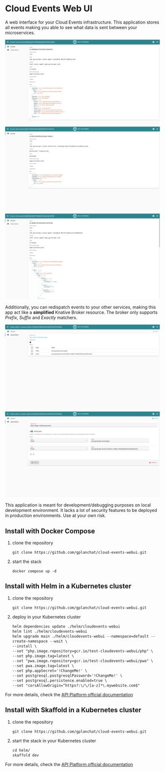 Cloud Events Web UI
===

A web interface for your Cloud Events infrastructure.
This application stores all events making you able to see what data is sent between your microservices.

![Events view page #1](assets/events-view-screencapture-1.png)
![Events view page #2](assets/events-view-screencapture-2.png)
![Events view page #3](assets/events-view-screencapture-3.png)

Additionally, you can redispatch events to your other services, making this app act like a __simplified__ Knative Broker resource.
The broker only supports _Prefix_, _Suffix_ and _Exactly_ matchers.

![Subscribers view page](assets/subscribers-view-screencapture.png)
![Subscribers edit page](assets/subscribers-edit-screencapture.png)

This application is meant for development/debugging purposes on local development environment.
It lacks a lot of security features to be deployed in production environments.
Use at your own risk. 

## Install with Docker Compose

1. clone the repository
    ```shell
    git clone https://github.com/gplanchat/cloud-events-webui.git
    ```
2. start the stack
    ```shell
    docker compose up -d
    ```

## Install with Helm in a Kubernetes cluster

1. clone the repository
    ```shell
    git clone https://github.com/gplanchat/cloud-events-webui.git
    ```
2. deploy in your Kubernetes cluster
    ```shell
    helm dependencies update ./helm/cloudevents-webui
    helm lint ./helm/cloudevents-webui
    helm upgrade main ./helm/cloudevents-webui --namespace=default --create-namespace --wait \
    --install \
    --set "php.image.repository=gcr.io/test-cloudevents-webui/php" \
    --set php.image.tag=latest \
    --set "pwa.image.repository=gcr.io/test-cloudevents-webui/pwa" \
    --set pwa.image.tag=latest \
    --set php.appSecret='!ChangeMe!' \
    --set postgresql.postgresqlPassword='!ChangeMe!' \
    --set postgresql.persistence.enabled=true \
    --set "corsAllowOrigin=^https?:\/\/[a-z]*\.mywebsite.com$"
    ```

For more details, check the [API Platform official documentation](https://api-platform.com/docs/deployment/kubernetes/)

## Install with Skaffold in a Kubernetes cluster

1. clone the repository
    ```shell
    git clone https://github.com/gplanchat/cloud-events-webui.git
    ```
2. start the stack in your Kubernetes cluster
    ```shell
    cd helm/
    skaffold dev
    ```

For more details, check the [API Platform official documentation](https://api-platform.com/docs/deployment/minikube/)
